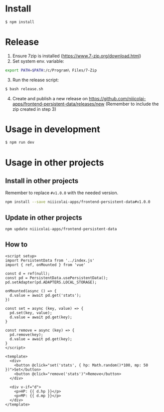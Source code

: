 # Install

```bash
$ npm install
```

# Release
1. Ensure 7zip is installed (https://www.7-zip.org/download.html)
2. Set system env. variable: 
```bash
export PATH=$PATH:/c/Program\ Files/7-Zip
```
3. Run the release script:
```bash
$ bash release.sh
```
4. Create and publish a new release on https://github.com/niiicolai-apps/frontend-persistent-data/releases/new (Remember to include the zip created in step 3)

# Usage in development

```bash
$ npm run dev
```

# Usage in other projects

## Install in other projects
Remember to replace `#v1.0.0` with the needed version.
```bash
npm install --save niiicolai-apps/frontend-persistent-data#v1.0.0
```

## Update in other projects
```bash
npm update niiicolai-apps/frontend-persistent-data
```

## How to

```vue
<script setup>
import PersistentData from '../index.js'
import { ref, onMounted } from 'vue'

const d = ref(null);
const pd = PersistentData.usePersistentData();
pd.setAdapter(pd.ADAPTERS.LOCAL_STORAGE);

onMounted(async () => {
  d.value = await pd.get('stats');
})

const set = async (key, value) => {
  pd.set(key, value);
  d.value = await pd.get(key);
}

const remove = async (key) => {
  pd.remove(key);
  d.value = await pd.get(key);
}
</script>

<template>
  <div>
    <button @click="set('stats', { hp: Math.random()*100, mp: 50 })">Set</button>
    <button @click="remove('stats')">Remove</button>
  </div>

  <div v-if="d">
    <p>HP: {{ d.hp }}</p>
    <p>MP: {{ d.mp }}</p>
  </div>
</template>
```
